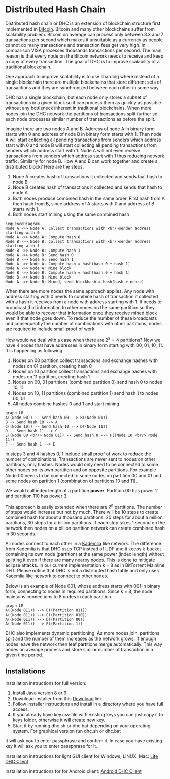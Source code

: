 

# Distributed Hash Chain
Distributed hash chain or DHC is an extension of blockchain structure first implemented in [Bitcoin](https://bitcoin.org/bitcoin.pdf). Bitcoin and many other blockchains suffer from scalability problem. Bitcoin on average can process only between 3.3 and 7 transactions per second which makes it unsuitable as a currency as people cannot do many transactions and transaction fees get very high. In comparison VISA processes thousands transactions per second. The main reason is that every node on the Bitcoin network needs to receive and keep a copy of every transaction. The goal of DHC is to improve scalability of a traditional blockchain.

One approach to improve scalability is to use sharding where instead of a single blockchain there are multiple blockchains that store different sets of transactions and they are synchronized between each other in some way.

DHC has a single blockchain, but each node only stores a subset of transactions in a given block so it can process them as quickly as possible without any bottleneck inherent in traditional blockchains. When more nodes join the DHC network the partitions of transactions split further so each node processes similar number of transactions as before the split.

Imagine there are two nodes A and B. Address of node A in binary form starts with 0 and address of node B in binary form starts with 1. Then node A will start collecting all pending transactions from senders which address start with 0 and node B will start collecting all pending transactions from senders which address start with 1. Node A will not even receive transactions from senders which address start with 1 thus reducing network traffic. Similarly for node B. How A and B can work together and create a distributed block? Here are the steps.

 1. Node A creates hash of transactions it collected and sends that hash to node B
 2. Node B creates hash of transactions it collected and sends that hash to node A
 3. Both nodes produce combined hash in the same order. First hash from A then hash from B, since address of A starts with 0 and address of B starts with 1.
 4. Both nodes start mining using the same combined hash

```mermaid
sequenceDiagram
Node A ->> Node A: Collect transactions with <br/>sender address starting with 0
Node A ->> Node A: Compute hash 0
Node B ->> Node B: Collect transactions with <br/>sender address starting with 1
Node B ->> Node B: Compute hash 1
Node A ->> Node B: Send hash 0
Node B ->> Node A: Send hash 1
Node A ->> Node A: Compute hash = hash(hash 0 + hash 1)
Node A ->> Node A: Mine block
Node B ->> Node B: Compute hash = hash(hash 0 + hash 1)
Node B ->> Node B: Mine block
Node A ->> Node B: Mined, send blockhash = hash(hash + nonce)
```
When there are more nodes the same approach applies. Any node with address starting with 0 needs to combine hash of transaction it collected with a hash it receives from a node with address starting with 1. It needs to broadcast that information to other nodes on the same partition so they would be able to recover that information once they receive mined block even if that node goes down. To reduce the number of these broadcasts and consequently the number of combinations with other partitions, nodes are required to include small proof of work.

How would we deal with a case when there are $2^2 = 4$ partitions? Now we have 4 nodes that have addresses in binary form starting with 00, 01, 10, 11. It is happening as following.

 1. Nodes on 00 partition collect transactions and exchange hashes with nodes on 01 partition, creating hash 0
 2. Nodes on 10 partition collect transactions and exchange hashes with nodes on 11 partition, creating hash 1
 3. Nodes on 00, 01 partitions (combined partition 0) send hash 0 to nodes 10, 11
 4. Nodes on 10, 11 partitions (combined partition 1) send hash 1 to nodes 00, 01
 5. All nodes combine hashes 0 and 1 and start mining

```mermaid
graph LR
A((Node 00)) -- Send hash 00 --> B((Node 01))
B -- Send hash 10 --> A
C((Node 10)) -- Send hash 10 --> D((Node 11))
D -- Send hash 11 --> C
E((Node 00 <br/> Node 01)) -- Send hash 0 --> F((Node 10 <br/> Node 11))
F -- Send hash 1 --> E
```

In steps 3 and 4 hashes 0, 1 include small proof of work to reduce the number of combinations. Transactions are never sent to nodes on other partitions, only hashes. Nodes would only need to be connected to some other nodes on its own partition and on opposite partitions. For example Node 00 needs to be connected to some nodes on partition 00 and 01 and some nodes on partition 1 (combination of partitions 10 and 11).

We would call index length of a partition **power**. Partition 00 has power 2 and partition 110 has power 3.

This approach is easily extended when there are $2^n$ partitions. The number of steps would increase but not by much. There will be 10 steps to create combined hash for about a thousand partitions, 20 steps for about a million partitions, 30 steps for a billion partitions. If each step takes 1 second on the network then nodes on a billion partition network can create combined hash in 30 seconds.

All nodes connect to each other in a [Kademlia](http://pdos.csail.mit.edu/~petar/papers/maymounkov-kademlia-lncs.pdf) like network. The difference from Kademlia is that DHC uses TCP instead of UDP and it keeps k-bucket containing its own node (partition) at the same power (index length) without splitting it even if there are many nearby nodes. This is done to mitigate eclipse attacks. In our current implementation k = 8 as in BitTorrent Mainline DHT. Please notice that DHC is not a distributed hash table and only uses Kademlia like network to connect to other nodes.

Below is an example of Node 001, whose address starts with 001 in binary form, connecting to nodes in required partitions. Since k = 8, the node maintains connections to 8 nodes in each partition.

```mermaid
graph LR
A((Node 011)) --> B((Partition 011))
A((Node 011)) --> C((Partition 010))
A((Node 011)) --> D((Partition 00))
A((Node 011)) --> E((Partition 1))
```

DHC also implements dynamic partitioning. As more nodes join, partitions split and the number of them increases as the network grows. If enough nodes leave the network then leaf partitions merge automatically. This way nodes on average process and store similar number of transaction in a given time period.

## Installations

Installation instructions for full version:

1. Install Java version 8 or 9
2. Download installer from this <a href="https://drive.google.com/file/d/1QeGQoQCzm0wR4zcNhhS3duOIlLR6Kphh/view?usp=sharing" target="_blank" download="dhc-installer">Download</a> link.
3. Follow installer instructions and install in a directory where you have full access.
4. If you already have key.csv file with existing keys you can just copy it to keys folder, otherwise it will create new key. 
5. Start it by running dhc.sh or dhc.bat depending on your operating system. For graphical version run dhc.sh or dhc.bat

It will ask you to enter passphrase and confirm it. In case you have existing key it will ask you to enter passphrase for it.

Installation instructions for light GUI client for Windows, LINUX, Mac: <a href="https://bitbucket.org/dhchain/dhcclient/src/master/">Lite DHC Client</a>

Installation instructions for for Android client: <a href="https://bitbucket.org/dhchain/dhcandroid/src/master/">Android DHC Client</a>




